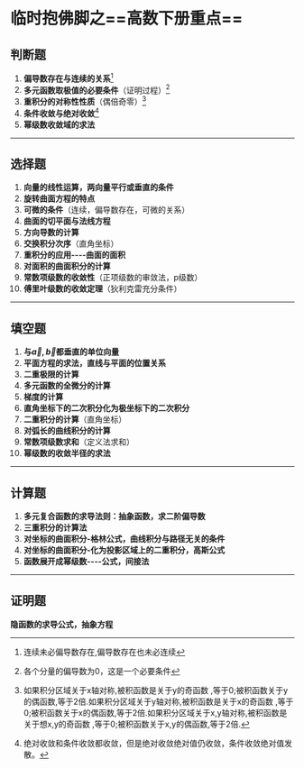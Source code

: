 # 临时抱佛脚之==高数下册重点==

## 判断题
1. **偏导数存在与连续的关系**[^1]
2. **多元函数取极值的必要条件**（证明过程）[^2]
3. **重积分的对称性性质**（偶倍奇零）[^3]
4. **条件收敛与绝对收敛**[^4]
5. **幂级数收敛域的求法**
***
## 选择题
1. **向量的线性运算，两向量平行或垂直的条件**
2. **旋转曲面方程的特点**
3. **可微的条件**（连续，偏导数存在，可微的关系）
4. **曲面的切平面与法线方程**
5. **方向导数的计算**
6. **交换积分次序**（直角坐标）
7. **重积分的应用----曲面的面积**
8. **对面积的曲面积分的计算**
9. **常数项级数的收敛性**（正项级数的审敛法，p级数）
10. **傅里叶级数的收敛定理**（狄利克雷充分条件）
***
## 填空题
1. **与$\vec{a}, \vec{b}$都垂直的单位向量**
2. **平面方程的求法，直线与平面的位置关系**
3. **二重极限的计算**
4. **多元函数的全微分的计算**
5. **梯度的计算**
6. **直角坐标下的二次积分化为极坐标下的二次积分**
7. **二重积分的计算**（直角坐标）
8. **对弧长的曲线积分的计算**
9. **常数项级数求和**（定义法求和）
10. **幂级数的收敛半径的求法**
***
##  计算题
1. **多元复合函数的求导法则：抽象函数，求二阶偏导数**
2. **三重积分的计算法**
3. **对坐标的曲面积分-格林公式，曲线积分与路径无关的条件**
4. **对坐标的曲面积分-化为投影区域上的二重积分，高斯公式**
5. **函数展开成幂级数----公式，间接法**
***
## **证明题**
**隐函数的求导公式，抽象方程**

[^1]: 连续未必偏导数存在,偏导数存在也未必连续 
[^2]: 各个分量的偏导数为0，这是一个必要条件
[^3]: 如果积分区域关于x轴对称,被积函数是关于y的奇函数 ,等于0;被积函数关于y的偶函数,等于2倍.如果积分区域关于y轴对称,被积函数是关于x的奇函数 ,等于0;被积函数关于x的偶函数,等于2倍.如果积分区域关于x,y轴对称,被积函数是关于想x,y的奇函数 ,等于0;被积函数关于x,y的偶函数,等于2倍.
[^4]: 绝对收敛和条件收敛都收敛，但是绝对收敛绝对值仍收敛，条件收敛绝对值发散。